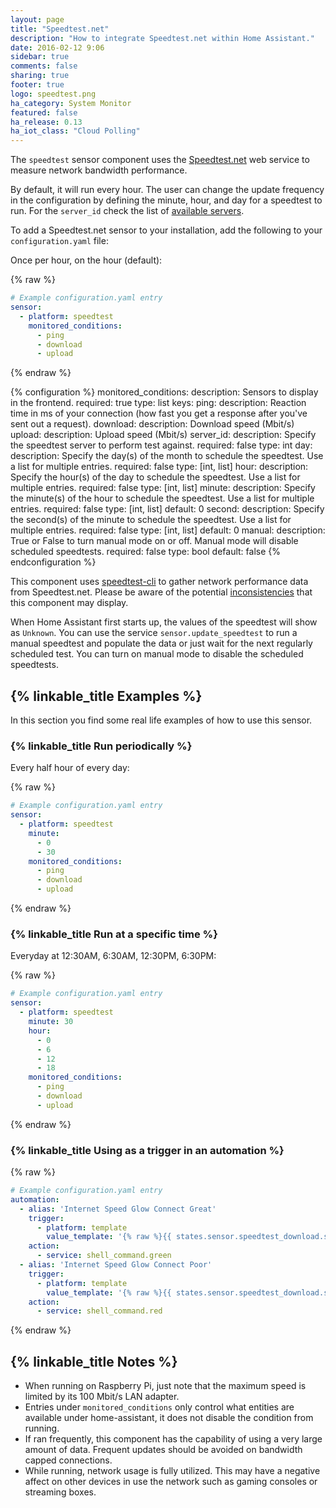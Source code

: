 ```yaml
---
layout: page
title: "Speedtest.net"
description: "How to integrate Speedtest.net within Home Assistant."
date: 2016-02-12 9:06
sidebar: true
comments: false
sharing: true
footer: true
logo: speedtest.png
ha_category: System Monitor
featured: false
ha_release: 0.13
ha_iot_class: "Cloud Polling"
---
```


The `speedtest` sensor component uses the [Speedtest.net](https://speedtest.net/) web service to measure network bandwidth performance.

By default, it will run every hour. The user can change the update frequency in the configuration by defining the minute, hour, and day for a speedtest to run. For the `server_id` check the list of [available servers](https://www.speedtest.net/speedtest-servers.php).

To add a Speedtest.net sensor to your installation, add the following to your `configuration.yaml` file:

Once per hour, on the hour (default):

{% raw %}
```yaml
# Example configuration.yaml entry
sensor:
  - platform: speedtest
    monitored_conditions:
      - ping
      - download
      - upload
```
{% endraw %}

{% configuration %}
  monitored_conditions:
    description: Sensors to display in the frontend.
    required: true
    type: list
    keys:
      ping:
        description: Reaction time in ms of your connection (how fast you get a response after you've sent out a request).
      download:
        description: Download speed (Mbit/s)
      upload:
        description: Upload speed (Mbit/s)
  server_id:
    description: Specify the speedtest server to perform test against.
    required: false
    type: int
  day:
    description: Specify the day(s) of the month to schedule the speedtest. Use a list for multiple entries.
    required: false
    type: [int, list]
  hour:
    description: Specify the hour(s) of the day to schedule the speedtest. Use a list for multiple entries.
    required: false
    type: [int, list]
  minute:
    description: Specify the minute(s) of the hour to schedule the speedtest. Use a list for multiple entries.
    required: false
    type: [int, list]
    default: 0
  second:
    description: Specify the second(s) of the minute to schedule the speedtest. Use a list for multiple entries.
    required: false
    type: [int, list]
    default: 0
  manual:
    description: True or False to turn manual mode on or off. Manual mode will disable scheduled speedtests.
    required: false
    type: bool
    default: false
{% endconfiguration %}

This component uses [speedtest-cli](https://github.com/sivel/speedtest-cli) to gather network performance data from Speedtest.net. Please be aware of the potential [inconsistencies](https://github.com/sivel/speedtest-cli#inconsistency) that this component may display.

When Home Assistant first starts up, the values of the speedtest will show as `Unknown`. You can use the service `sensor.update_speedtest` to run a manual speedtest and populate the data or just wait for the next regularly scheduled test.  You can turn on manual mode to disable the scheduled speedtests.


## {% linkable_title Examples %}

In this section you find some real life examples of how to use this sensor.

### {% linkable_title Run periodically %}

Every half hour of every day:

{% raw %}
```yaml
# Example configuration.yaml entry
sensor:
  - platform: speedtest
    minute:
      - 0
      - 30
    monitored_conditions:
      - ping
      - download
      - upload
```
{% endraw %}

### {% linkable_title Run at a specific time %}

Everyday at 12:30AM, 6:30AM, 12:30PM, 6:30PM:

{% raw %}
```yaml
# Example configuration.yaml entry
sensor:
  - platform: speedtest
    minute: 30
    hour:
      - 0
      - 6
      - 12
      - 18
    monitored_conditions:
      - ping
      - download
      - upload
```
{% endraw %}

### {% linkable_title Using as a trigger in an automation %}

{% raw %}
```yaml
# Example configuration.yaml entry
automation:
  - alias: 'Internet Speed Glow Connect Great' 
    trigger: 
      - platform: template
        value_template: '{% raw %}{{ states.sensor.speedtest_download.state|float > 10}}{% endraw %}'
    action:      
      - service: shell_command.green
  - alias: 'Internet Speed Glow Connect Poor' 
    trigger: 
      - platform: template
        value_template: '{% raw %}{{ states.sensor.speedtest_download.state| float < 10 }}{% endraw %}' 
    action:      
      - service: shell_command.red
```
{% endraw %}

## {% linkable_title Notes %}

- When running on Raspberry Pi, just note that the maximum speed is limited by its 100 Mbit/s LAN adapter.
- Entries under `monitored_conditions` only control what entities are available under home-assistant, it does not disable the condition from running.
- If ran frequently, this component has the capability of using a very large amount of data. Frequent updates should be avoided on bandwidth capped connections. 
- While running, network usage is fully utilized. This may have a negative affect on other devices in use the network such as gaming consoles or streaming boxes. 
